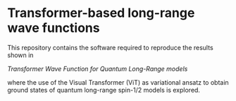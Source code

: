 # Transformer-based long-range wave functions

This repository contains the software required to reproduce the results shown in

_Transformer Wave Function for Quantum Long-Range models_

where the use of the Visual Transformer (ViT) as variational ansatz to obtain
ground states of quantum long-range spin-1/2 models is explored.

